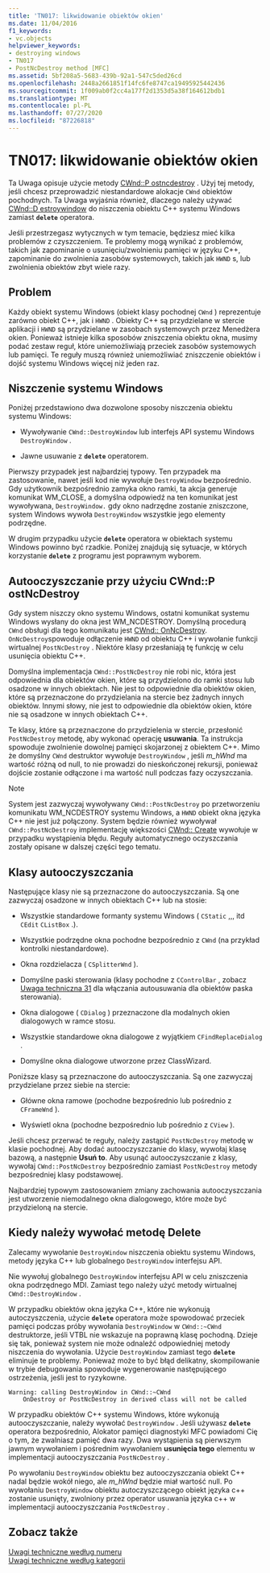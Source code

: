 ```yaml
---
title: 'TN017: likwidowanie obiektów okien'
ms.date: 11/04/2016
f1_keywords:
- vc.objects
helpviewer_keywords:
- destroying windows
- TN017
- PostNcDestroy method [MFC]
ms.assetid: 5bf208a5-5683-439b-92a1-547c5ded26cd
ms.openlocfilehash: 2448a2661851f14fc6fe8747ca19495925442436
ms.sourcegitcommit: 1f009ab0f2cc4a177f2d1353d5a38f164612bdb1
ms.translationtype: MT
ms.contentlocale: pl-PL
ms.lasthandoff: 07/27/2020
ms.locfileid: "87226818"
---
```

# <a name="tn017-destroying-window-objects"></a>TN017: likwidowanie obiektów okien

Ta Uwaga opisuje użycie metody [CWnd::P ostncdestroy](../mfc/reference/cwnd-class.md#postncdestroy) . Użyj tej metody, jeśli chcesz przeprowadzić niestandardowe alokacje `CWnd` obiektów pochodnych. Ta Uwaga wyjaśnia również, dlaczego należy używać [CWnd::D estroywindow](../mfc/reference/cwnd-class.md#destroywindow) do niszczenia obiektu C++ systemu Windows zamiast **`delete`** operatora.

Jeśli przestrzegasz wytycznych w tym temacie, będziesz mieć kilka problemów z czyszczeniem. Te problemy mogą wynikać z problemów, takich jak zapominanie o usunięciu/zwolnieniu pamięci w języku C++, zapominanie do zwolnienia zasobów systemowych, takich jak `HWND` s, lub zwolnienia obiektów zbyt wiele razy.

## <a name="the-problem"></a>Problem

Każdy obiekt systemu Windows (obiekt klasy pochodnej `CWnd` ) reprezentuje zarówno obiekt C++, jak i `HWND` . Obiekty C++ są przydzielane w stercie aplikacji i `HWND` są przydzielane w zasobach systemowych przez Menedżera okien. Ponieważ istnieje kilka sposobów zniszczenia obiektu okna, musimy podać zestaw reguł, które uniemożliwiają przeciek zasobów systemowych lub pamięci. Te reguły muszą również uniemożliwiać zniszczenie obiektów i dojść systemu Windows więcej niż jeden raz.

## <a name="destroying-windows"></a>Niszczenie systemu Windows

Poniżej przedstawiono dwa dozwolone sposoby niszczenia obiektu systemu Windows:

- Wywoływanie `CWnd::DestroyWindow` lub interfejs API systemu Windows `DestroyWindow` .

- Jawne usuwanie z **`delete`** operatorem.

Pierwszy przypadek jest najbardziej typowy. Ten przypadek ma zastosowanie, nawet jeśli kod nie wywołuje `DestroyWindow` bezpośrednio. Gdy użytkownik bezpośrednio zamyka okno ramki, ta akcja generuje komunikat WM_CLOSE, a domyślna odpowiedź na ten komunikat jest wywoływana, `DestroyWindow.` gdy okno nadrzędne zostanie zniszczone, system Windows wywoła `DestroyWindow` wszystkie jego elementy podrzędne.

W drugim przypadku użycie **`delete`** operatora w obiektach systemu Windows powinno być rzadkie. Poniżej znajdują się sytuacje, w których korzystanie **`delete`** z programu jest poprawnym wyborem.

## <a name="auto-cleanup-with-cwndpostncdestroy"></a>Autooczyszczanie przy użyciu CWnd::P ostNcDestroy

Gdy system niszczy okno systemu Windows, ostatni komunikat systemu Windows wysłany do okna jest WM_NCDESTROY. Domyślną procedurą `CWnd` obsługi dla tego komunikatu jest [CWnd:: OnNcDestroy](../mfc/reference/cwnd-class.md#onncdestroy). `OnNcDestroy`spowoduje odłączenie `HWND` od obiektu C++ i wywołanie funkcji wirtualnej `PostNcDestroy` . Niektóre klasy przesłaniają tę funkcję w celu usunięcia obiektu C++.

Domyślna implementacja `CWnd::PostNcDestroy` nie robi nic, która jest odpowiednia dla obiektów okien, które są przydzielono do ramki stosu lub osadzone w innych obiektach. Nie jest to odpowiednie dla obiektów okien, które są przeznaczone do przydzielania na stercie bez żadnych innych obiektów. Innymi słowy, nie jest to odpowiednie dla obiektów okien, które nie są osadzone w innych obiektach C++.

Te klasy, które są przeznaczone do przydzielenia w stercie, przesłonić `PostNcDestroy` metodę, aby wykonać operację **usuwania**. Ta instrukcja spowoduje zwolnienie dowolnej pamięci skojarzonej z obiektem C++. Mimo że domyślny `CWnd` destruktor wywołuje `DestroyWindow` , jeśli *m_hWnd* ma wartość różną od null, to nie prowadzi do nieskończonej rekursji, ponieważ dojście zostanie odłączone i ma wartość null podczas fazy oczyszczania.

> [!NOTE]
> System jest zazwyczaj wywoływany `CWnd::PostNcDestroy` po przetworzeniu komunikatu WM_NCDESTROY systemu Windows, a `HWND` obiekt okna języka C++ nie jest już połączony. System będzie również wywoływał `CWnd::PostNcDestroy` implementację większości [CWnd:: Create](../mfc/reference/cwnd-class.md#create) wywołuje w przypadku wystąpienia błędu. Reguły automatycznego oczyszczania zostały opisane w dalszej części tego tematu.

## <a name="auto-cleanup-classes"></a>Klasy autooczyszczania

Następujące klasy nie są przeznaczone do autooczyszczania. Są one zazwyczaj osadzone w innych obiektach C++ lub na stosie:

- Wszystkie standardowe formanty systemu Windows ( `CStatic` ,,, itd `CEdit` `CListBox` .).

- Wszystkie podrzędne okna pochodne bezpośrednio z `CWnd` (na przykład kontrolki niestandardowe).

- Okna rozdzielacza ( `CSplitterWnd` ).

- Domyślne paski sterowania (klasy pochodne z `CControlBar` , zobacz [Uwaga techniczna 31](../mfc/tn031-control-bars.md) dla włączania autousuwania dla obiektów paska sterowania).

- Okna dialogowe ( `CDialog` ) przeznaczone dla modalnych okien dialogowych w ramce stosu.

- Wszystkie standardowe okna dialogowe z wyjątkiem `CFindReplaceDialog` .

- Domyślne okna dialogowe utworzone przez ClassWizard.

Poniższe klasy są przeznaczone do autooczyszczania. Są one zazwyczaj przydzielane przez siebie na stercie:

- Główne okna ramowe (pochodne bezpośrednio lub pośrednio z `CFrameWnd` ).

- Wyświetl okna (pochodne bezpośrednio lub pośrednio z `CView` ).

Jeśli chcesz przerwać te reguły, należy zastąpić `PostNcDestroy` metodę w klasie pochodnej. Aby dodać autooczyszczanie do klasy, wywołaj klasę bazową, a następnie **Usuń to**. Aby usunąć autooczyszczanie z klasy, wywołaj `CWnd::PostNcDestroy` bezpośrednio zamiast `PostNcDestroy` metody bezpośredniej klasy podstawowej.

Najbardziej typowym zastosowaniem zmiany zachowania autooczyszczania jest utworzenie niemodalnego okna dialogowego, które może być przydzieloną na stercie.

## <a name="when-to-call-delete"></a>Kiedy należy wywołać metodę Delete

Zalecamy wywołanie `DestroyWindow` niszczenia obiektu systemu Windows, metody języka C++ lub globalnego `DestroyWindow` interfejsu API.

Nie wywołuj globalnego `DestroyWindow` interfejsu API w celu zniszczenia okna podrzędnego MDI. Zamiast tego należy użyć metody wirtualnej `CWnd::DestroyWindow` .

W przypadku obiektów okna języka C++, które nie wykonują autoczyszczenia, użycie **`delete`** operatora może spowodować przeciek pamięci podczas próby wywołania `DestroyWindow` w `CWnd::~CWnd` destruktorze, jeśli VTBL nie wskazuje na poprawną klasę pochodną. Dzieje się tak, ponieważ system nie może odnaleźć odpowiedniej metody niszczenia do wywołania. Użycie `DestroyWindow` zamiast tego **`delete`** eliminuje te problemy. Ponieważ może to być błąd delikatny, skompilowanie w trybie debugowania spowoduje wygenerowanie następującego ostrzeżenia, jeśli jest to ryzykowne.

```
Warning: calling DestroyWindow in CWnd::~CWnd
    OnDestroy or PostNcDestroy in derived class will not be called
```

W przypadku obiektów C++ systemu Windows, które wykonują autooczyszczanie, należy wywołać `DestroyWindow` . Jeśli używasz **`delete`** operatora bezpośrednio, Alokator pamięci diagnostyki MFC powiadomi Cię o tym, że zwalniasz pamięć dwa razy. Dwa wystąpienia są pierwszym jawnym wywołaniem i pośrednim wywołaniem **usunięcia tego** elementu w implementacji autooczyszczania `PostNcDestroy` .

Po wywołaniu `DestroyWindow` obiektu bez autooczyszczania obiekt C++ nadal będzie wokół niego, ale *m_hWnd* będzie miał wartość null. Po wywołaniu `DestroyWindow` obiektu autoczyszczącego obiekt języka c++ zostanie usunięty, zwolniony przez operator usuwania języka c++ w implementacji autooczyszczania `PostNcDestroy` .

## <a name="see-also"></a>Zobacz także

[Uwagi techniczne według numeru](../mfc/technical-notes-by-number.md)<br/>
[Uwagi techniczne według kategorii](../mfc/technical-notes-by-category.md)
